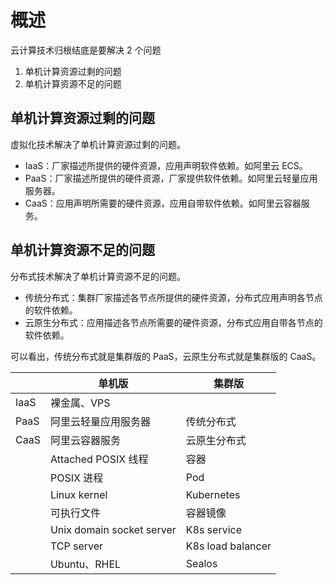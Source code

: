 # 概述

云计算技术归根结底是要解决 2 个问题

1. 单机计算资源过剩的问题
1. 单机计算资源不足的问题

## 单机计算资源过剩的问题

虚拟化技术解决了单机计算资源过剩的问题。

- IaaS：厂家描述所提供的硬件资源，应用声明软件依赖。如阿里云 ECS。
- PaaS：厂家描述所提供的硬件资源，厂家提供软件依赖。如阿里云轻量应用服务器。
- CaaS：应用声明所需要的硬件资源，应用自带软件依赖。如阿里云容器服务。

## 单机计算资源不足的问题

分布式技术解决了单机计算资源不足的问题。

- 传统分布式：集群厂家描述各节点所提供的硬件资源，分布式应用声明各节点的软件依赖。
- 云原生分布式：应用描述各节点所需要的硬件资源，分布式应用自带各节点的软件依赖。

可以看出，传统分布式就是集群版的 PaaS，云原生分布式就是集群版的 CaaS。

|  | 单机版 | 集群版 |
|---|---|---|
| IaaS | 裸金属、VPS |  |
| PaaS | 阿里云轻量应用服务器 | 传统分布式 |
| CaaS | 阿里云容器服务 | 云原生分布式 |
|  | Attached POSIX 线程 | 容器 |
|  | POSIX 进程 | Pod |
|  | Linux kernel | Kubernetes |
|  | 可执行文件 | 容器镜像 |
|  | Unix domain socket server | K8s service |
|  | TCP server | K8s load balancer |
|  | Ubuntu、RHEL | Sealos |
